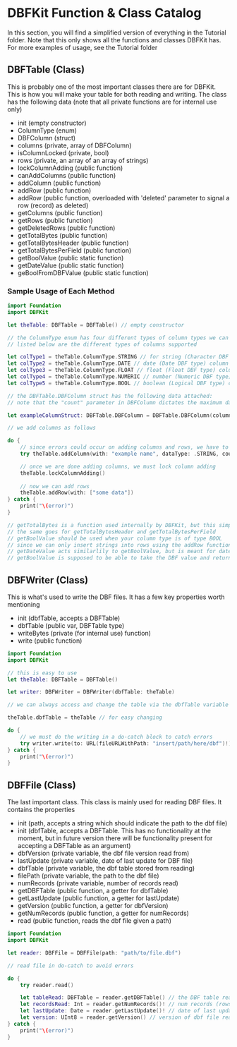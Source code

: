 #  DBFKit Function & Class Catalog

In this section, you will find a simplified version of everything in the Tutorial folder. Note that this only shows all the functions and classes DBFKit has. For more examples of usage, see the Tutorial folder

## DBFTable (Class)

This is probably one of the most important classes there are for DBFKit. This is how you will make your table for both reading and writing. The class has the following data (note that all private functions are for internal use only)

- init (empty constructor)
- ColumnType (enum)
- DBFColumn (struct)
- columns (private, array of DBFColumn)
- isColumnLocked (private, bool)
- rows (private, an array of an array of strings)
- lockColumnAdding (public function)
- canAddColumns (public function)
- addColumn (public function)
- addRow (public function)
- addRow (public function, overloaded with 'deleted' parameter to signal a row (record) as deleted)
- getColumns (public function)
- getRows (public function)
- getDeletedRows (public function)
- getTotalBytes (public function)
- getTotalBytesHeader (public function)
- getTotalBytesPerField (public function)
- getBoolValue (public static function)
- getDateValue (public static function)
- geBoolFromDBFValue (public static function)

### Sample Usage of Each Method

```swift
import Foundation
import DBFKit

let theTable: DBFTable = DBFTable() // empty constructor

// the ColumnType enum has four different types of column types we can use for column usage.
// listed below are the different types of columns supported

let colType1 = theTable.ColumnType.STRING // for string (Character DBF type) column type
let colType2 = theTable.ColumnType.DATE // date (Date DBF type) column type
let colType3 = theTable.ColumnType.FLOAT // float (Float DBF type) column type
let colType4 = theTable.ColumnType.NUMERIC // number (Numeric DBF type) column type
let colType5 = theTable.ColumnType.BOOL // boolean (Logical DBF type) column type

// the DBFTable.DBFColumn struct has the following data attached:
// note that the "count" parameter in DBFColumn dictates the maximum data length allowed for a particular element in a row

let exampleColumnStruct: DBFTable.DBFColumn = DBFTable.DBFColumn(columnType: .STRING, name: "example name", count: 10)

// we add columns as follows

do {
    // since errors could occur on adding columns and rows, we have to wrap it all in a do-catch
    try theTable.addColumn(with: "example name", dataType: .STRING, count: 10)

    // once we are done adding columns, we must lock column adding
    theTable.lockColumnAdding()
    
    // now we can add rows
    theTable.addRow(with: ["some data"])
} catch {
    print("\(error)")
}

// getTotalBytes is a function used internally by DBFKit, but this simply gets the number of bytes the table will take up in the actual DBF file
// the same goes for getTotalBytesHeader and getTotalBytesPerField
// getBoolValue should be used when your column type is of type BOOL
// since we can only insert strings into rows using the addRow function, getBoolValue helps convert your bool into a string the DBFReader/Writer can interpret
// getDateValue acts similarlily to getBoolValue, but is meant for dates obviously!
// getBoolValue is supposed to be able to take the DBF value and return the boolean representation of it
```

## DBFWriter (Class)

This is what's used to write the DBF files. It has a few key properties worth mentioning

- init (dbfTable, accepts a DBFTable)
- dbfTable (public var, DBFTable type)
- writeBytes (private (for internal use) function)
- write (public function)

```swift
import Foundation
import DBFKit

// this is easy to use
let theTable: DBFTable = DBFTable()

let writer: DBFWriter = DBFWriter(dbfTable: theTable)

// we can always access and change the table via the dbfTable variable

theTable.dbfTable = theTable // for easy changing

do {
    // we must do the writing in a do-catch block to catch errors
    try writer.write(to: URL(fileURLWithPath: "insert/path/here/dbf")!)
} catch {
    print("\(error)")
}
```

## DBFFile (Class)

The last important class. This class is mainly used for reading DBF files. It contains the properties

- init (path, accepts a string which should indicate the path to the dbf file)
- init (dbfTable, accepts a DBFTable. This has no functionality at the moment, but in future version there will be functionality present for accepting a DBFTable as an argument)
- dbfVersion (private variable, the dbf file version read from)
- lastUpdate (private variable, date of last update for DBF file)
- dbfTable (private variable, the dbf table stored from reading)
- filePath (private variable, the path to the dbf file)
- numRecords (private variable, number of records read)
- getDBFTable (public function, a getter for dbfTable)
- getLastUpdate (public function, a getter for lastUpdate)
- getVersion (public function, a getter for dbfVersion)
- getNumRecords (public function, a getter for numRecords)
- read (public function, reads the dbf file given a path)

```swift
import Foundation
import DBFKit

let reader: DBFFile = DBFFile(path: "path/to/file.dbf")

// read file in do-catch to avoid errors

do {
    try reader.read()

    let tableRead: DBFTable = reader.getDBFTable() // the DBF table read from the file
    let recordsRead: Int = reader.getNumRecords()! // num records (rows) read
    let lastUpdate: Date = reader.getLastUpdate()! // date of last update
    let version: UInt8 = reader.getVersion() // version of dbf file read
} catch {
    print("\(error)")
}
```
